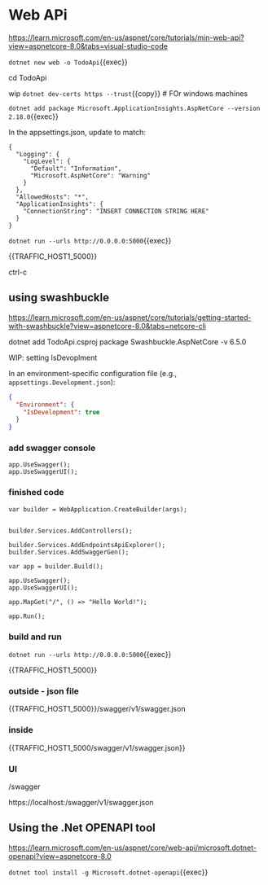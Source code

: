 # Web APi

https://learn.microsoft.com/en-us/aspnet/core/tutorials/min-web-api?view=aspnetcore-8.0&tabs=visual-studio-code

`dotnet new web -o TodoApi`{{exec}}

cd TodoApi

wip `dotnet dev-certs https --trust`{{copy}}  # FOr windows machines

`dotnet add package Microsoft.ApplicationInsights.AspNetCore --version 2.18.0`{{exec}}

In the appsettings.json, update to match:


```
{
  "Logging": {
    "LogLevel": {
      "Default": "Information",
      "Microsoft.AspNetCore": "Warning"
    }
  },
  "AllowedHosts": "*",
  "ApplicationInsights": {
    "ConnectionString": "INSERT CONNECTION STRING HERE"
  }
}
```

`dotnet run --urls http://0.0.0.0:5000`{{exec}}

{{TRAFFIC_HOST1_5000}}

ctrl-c

## using swashbuckle


https://learn.microsoft.com/en-us/aspnet/core/tutorials/getting-started-with-swashbuckle?view=aspnetcore-8.0&tabs=netcore-cli

dotnet add TodoApi.csproj package Swashbuckle.AspNetCore -v 6.5.0

WIP: setting IsDevoplment

 In an environment-specific configuration file (e.g., `appsettings.Development.json`):
   ```json
   {
     "Environment": {
       "IsDevelopment": true
     }
   }
   ```



### add swagger console
```
app.UseSwagger();
app.UseSwaggerUI();
```

### finished code

```
var builder = WebApplication.CreateBuilder(args);


builder.Services.AddControllers();

builder.Services.AddEndpointsApiExplorer();
builder.Services.AddSwaggerGen();

var app = builder.Build();

app.UseSwagger();
app.UseSwaggerUI();

app.MapGet("/", () => "Hello World!");

app.Run();
```
### build and run


`dotnet run --urls http://0.0.0.0:5000`{{exec}}

{{TRAFFIC_HOST1_5000}}


### outside   - json file
{{TRAFFIC_HOST1_5000}}/swagger/v1/swagger.json


### inside
{{TRAFFIC_HOST1_5000/swagger/v1/swagger.json}}

### UI  

/swagger


https://localhost:<port>/swagger/v1/swagger.json

## Using the .Net OPENAPI tool

https://learn.microsoft.com/en-us/aspnet/core/web-api/microsoft.dotnet-openapi?view=aspnetcore-8.0

`dotnet tool install -g Microsoft.dotnet-openapi`{{exec}}
